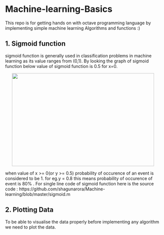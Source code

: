 # Machine-learning-Basics
This repo is for getting hands on with octave programming language by implementing simple machine learning Algorithms and functions       :)
## 1. Sigmoid function
sigmoid function is generally used in classification problems in machine learning as its value ranges from (0,1). By looking the graph of sigmoid function below value of sigmoid function is 0.5 for x=0. 
<p align="center">
  <img width="460" height="300" src="https://upload.wikimedia.org/wikipedia/commons/thumb/8/88/Logistic-curve.svg/320px-Logistic-curve.svg.png">
</p>
when value of x >= 0(or y >= 0.5) probability of occurence of an event is considered to be 1. for eg.y = 0.8 this means probability of occurence of event is 80% . For single line code of sigmoid function here is the source code : https://github.com/shagunarora/Machine-learning/blob/master/sigmoid.m 

## 2. Plotting Data
To be able to visualise the data properly before implementing any algorithm we need to plot the data.
